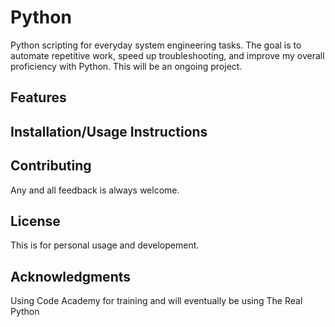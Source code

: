 # Python
Python scripting for everyday system engineering tasks. The goal is to automate repetitive work, speed up troubleshooting, and improve my overall proficiency with Python. This will be an ongoing project.

## Features

## Installation/Usage Instructions

## Contributing
Any and all feedback is always welcome.

## License
This is for personal usage and developement.

## Acknowledgments
Using Code Academy for training and will eventually be using The Real Python

